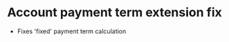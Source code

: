 Account payment term extension fix
==================================

* Fixes 'fixed' payment term calculation



